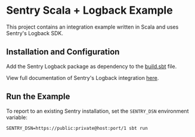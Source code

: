 # Sentry Scala + Logback Example

This project contains an integration example written in Scala and uses Sentry's Logback SDK.


## Installation and Configuration
Add the Sentry Logback package as dependency to the [build.sbt](https://github.com/getsentry/examples/blob/scala-logback/scala/logback/build.sbt#L8) file.

View full documentation of Sentry's Logback integration [here](https://docs.sentry.io/clients/java/modules/logback/#installation). 


## Run the Example
To report to an existing Sentry installation, set the `SENTRY_DSN` environment
variable:

    SENTRY_DSN=https://public:private@host:port/1 sbt run
